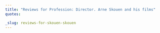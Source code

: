```yaml
---
title: "Reviews for Profession: Director. Arne Skouen and his films"
quotes:

_slug: reviews-for-skouen-skouen
---
```


